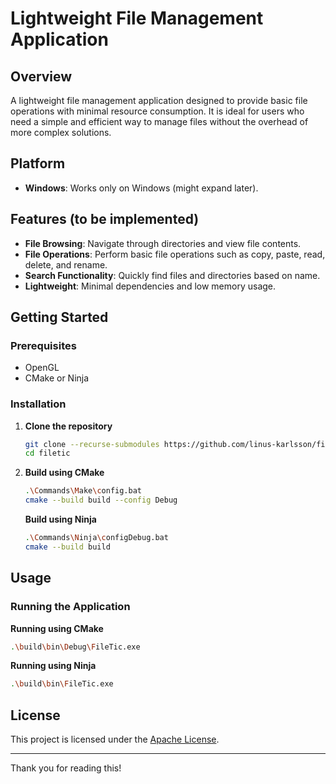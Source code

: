 
# Lightweight File Management Application

## Overview

A lightweight file management application designed to provide basic file operations with minimal resource consumption. It is ideal for users who need a simple and efficient way to manage files without the overhead of more complex solutions.

## Platform

- **Windows**: Works only on Windows (might expand later).

## Features (to be implemented)

- **File Browsing**: Navigate through directories and view file contents.
- **File Operations**: Perform basic file operations such as copy, paste, read, delete, and rename.
- **Search Functionality**: Quickly find files and directories based on name.
- **Lightweight**: Minimal dependencies and low memory usage.

## Getting Started

### Prerequisites

- OpenGL
- CMake or Ninja

### Installation

1. **Clone the repository**
    ```bash
    git clone --recurse-submodules https://github.com/linus-karlsson/filetic.git
    cd filetic
    ```

2. **Build using CMake**
    ```bash
    .\Commands\Make\config.bat
    cmake --build build --config Debug
    ```
   **Build using Ninja**
    ```bash
    .\Commands\Ninja\configDebug.bat
    cmake --build build
    ```

## Usage

### Running the Application

 **Running using CMake**
 ```bash
 .\build\bin\Debug\FileTic.exe
 ```

 **Running using Ninja**
 ```bash
 .\build\bin\FileTic.exe
 ```

## License

This project is licensed under the [Apache License](LICENSE).

---

Thank you for reading this!
